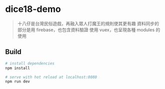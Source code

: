 # dice18-demo

> 十八仔是台灣民俗遊戲，再融入眾人打魔王的規則使其更有趣
> 資料同步的部分是用 firebase，也包含資料驗證
> 使用 vuex，也呈現各種 modules 的使用
>

## Build

``` bash
# install dependencies
npm install

# serve with hot reload at localhost:8080
npm run dev

```
